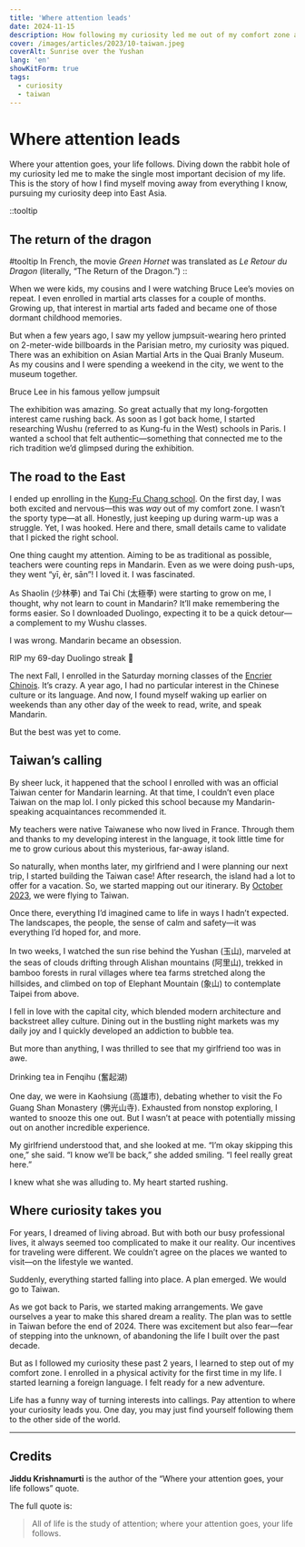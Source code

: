 ```yaml
---
title: 'Where attention leads'
date: 2024-11-15
description: How following my curiosity led me out of my comfort zone and until the other side of the world.
cover: /images/articles/2023/10-taiwan.jpeg
coverAlt: Sunrise over the Yushan
lang: 'en'
showKitForm: true
tags:
  - curiosity
  - taiwan
---
```


# Where attention leads

Where your attention goes, your life follows. Diving down the rabbit hole of my curiosity led me to make the single most important decision of my life. This is the story of how I find myself moving away from everything I know, pursuing my curiosity deep into East Asia.

::tooltip
## The return of the dragon

#tooltip
In French, the movie _Green Hornet_ was translated as _Le Retour du Dragon_ (literally,  “The Return of the Dragon.”)
::

When we were kids, my cousins and I were watching Bruce Lee’s movies on repeat. I even enrolled in martial arts classes for a couple of months. Growing up, that interest in martial arts faded and became one of those dormant childhood memories.

But when a few years ago, I saw my yellow jumpsuit-wearing hero printed on 2-meter-wide billboards in the Parisian metro, my curiosity was piqued. There was an exhibition on Asian Martial Arts in the Quai Branly Museum. As my cousins and I were spending a weekend in the city, we went to the museum together.

<article-image src="/images/articles/where-attention-leads/ultime-combat-exhibition.jpg" alt="Ad for the Martial Arts exhibition in the Quai Branly Museum" title="The Ultime Combat exhibition" width="1134" height="1701">
  Bruce Lee in his famous yellow jumpsuit
</article-image>

The exhibition was amazing. So great actually that my long-forgotten interest came rushing back. As soon as I got back home, I started researching Wushu (referred to as Kung-fu in the West) schools in Paris. I wanted a school that felt authentic—something that connected me to the rich tradition we’d glimpsed during the exhibition.

## The road to the East

I ended up enrolling in the [Kung-Fu Chang school](https://kungfuchang.fr/?ref=laurentcazanove.com). On the first day, I was both excited and nervous—this was _way_ out of my comfort zone. I wasn’t the sporty type—at all. Honestly, just keeping up during warm-up was a struggle. Yet, I was hooked. Here and there, small details came to validate that I picked the right school.

One thing caught my attention. Aiming to be as traditional as possible, teachers were counting reps in Mandarin. Even as we were doing push-ups, they went “yī, èr, sān”! I loved it. I was fascinated.

As Shaolin (少林拳) and Tai Chi (太極拳) were starting to grow on me, I thought, why not learn to count in Mandarin? It’ll make remembering the forms easier. So I downloaded Duolingo, expecting it to be a quick detour—a complement to my Wushu classes.

I was wrong. Mandarin became an obsession.

<article-image src="/images/articles/where-attention-leads/duolingo-streak.png" alt="A 75-day Duolingo streak achievement" title="My 75-day Duolingo streak" width="1272" height="224">
  RIP my 69-day Duolingo streak 🥲
</article-image>

The next Fall, I enrolled in the Saturday morning classes of the [Encrier Chinois](https://www.apprendre-le-chinois.fr/?ref=laurentcazanove.com). It’s crazy. A year ago, I had no particular interest in the Chinese culture or its language. And now, I found myself waking up earlier on weekends than any other day of the week to read, write, and speak Mandarin.

But the best was yet to come.

<blog-kit-form form="in-article"></blog-kit-form>

## Taiwan’s calling

By sheer luck, it happened that the school I enrolled with was an official Taiwan center for Mandarin learning. At that time, I couldn’t even place Taiwan on the map lol. I only picked this school because my Mandarin-speaking acquaintances recommended it.

My teachers were native Taiwanese who now lived in France. Through them and thanks to my developing interest in the language, it took little time for me to grow curious about this mysterious, far-away island.

So naturally, when months later, my girlfriend and I were planning our next trip, I started building the Taiwan case! After research, the island had a lot to offer for a vacation. So, we started mapping out our itinerary. By [October 2023](/blog/2023#october), we were flying to Taiwan.

Once there, everything I’d imagined came to life in ways I hadn’t expected. The landscapes, the people, the sense of calm and safety—it was everything I’d hoped for, and more.

In two weeks, I watched the sun rise behind the Yushan (玉山), marveled at the seas of clouds drifting through Alishan mountains (阿里山), trekked in bamboo forests in rural villages where tea farms stretched along the hillsides, and climbed on top of Elephant Mountain (象山) to contemplate Taipei from above.

I fell in love with the capital city, which blended modern architecture and backstreet alley culture. Dining out in the bustling night markets was my daily joy and I quickly developed an addiction to bubble tea.

But more than anything, I was thrilled to see that my girlfriend too was in awe.

<article-image src="/images/articles/where-attention-leads/rosie.jpg" alt="A woman writing in a notebook" title="My girlfriend writing in her diary" width="4624" height="2604">
  Drinking tea in Fenqihu (奮起湖)
</article-image>

One day, we were in Kaohsiung (高雄市), debating whether to visit the Fo Guang Shan Monastery (佛光山寺). Exhausted from nonstop exploring, I wanted to snooze this one out. But I wasn’t at peace with potentially missing out on another incredible experience.

My girlfriend understood that, and she looked at me. “I’m okay skipping this one,” she said. “I know we’ll be back,” she added smiling. “I feel really great here.”

I knew what she was alluding to. My heart started rushing.

## Where curiosity takes you

For years, I dreamed of living abroad. But with both our busy professional lives, it always seemed too complicated to make it our reality. Our incentives for traveling were different. We couldn’t agree on the places we wanted to visit—on the lifestyle we wanted.

Suddenly, everything started falling into place. A plan emerged. We would go to Taiwan.

As we got back to Paris, we started making arrangements. We gave ourselves a year to make this shared dream a reality. The plan was to settle in Taiwan before the end of 2024. There was excitement but also fear—fear of stepping into the unknown, of abandoning the life I built over the past decade.

But as I followed my curiosity these past 2 years, I learned to step out of my comfort zone. I enrolled in a physical activity for the first time in my life. I started learning a foreign language. I felt ready for a new adventure.

Life has a funny way of turning interests into callings. Pay attention to where your curiosity leads you. One day, you may just find yourself following them to the other side of the world.

---

## Credits

**Jiddu Krishnamurti** is the author of the “Where your attention goes, your life follows” quote.

The full quote is:

> All of life is the study of attention; where your attention goes, your life follows.
